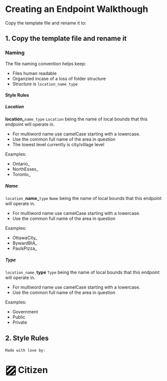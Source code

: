 # Creating an Endpoint Walkthough
Copy the template file and rename it to:

## 1. Copy the template file and rename it
### Naming
The file naming convention helps keep:
- Files human readable
- Organzied incase of a loss of folder structure
- Structure is `location_name_type`

#### Style Rules
##### Location
**location_**`name_type`
`Location` being the name of local bounds that this endpoint will operate in.

- For multiword name use camelCase starting with a lowercase. 
- Use the common full name of the area in question
- The lowest level currently is city/village level

Examples: 
- Ontario_ 
- NorthEssex_
- Toronto_ 

##### Name
`location_`**name_**`type`
`Name` being the name of local bounds that this endpoint will operate in.

- For multiword name use camelCase starting with a lowercase. 
- Use the common full name of the area in question

Examples: 
- OttawaCity_ 
- BywardBIA_
- PaulsPizza_ 

##### Type
`location_name_`**type**
`Type` being the name of local bounds that this endpoint will operate in.

- For multiword name use camelCase starting with a lowercase. 
- Use the common full name of the area in question

Examples: 
- Government 
- Public
- Private

## 2. Style Rules



`Made with love by:` 
# <img src="..\docs\img\citizen-stripe-logo.png" width="38" style="vertical-align: text-top; margin-right: 3px" alt="Citizen Information Group Stripe Logo">Citizen 